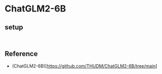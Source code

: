 # ChatGLM2-6B

## setup

```shell


```


## Reference

* (ChatGLM2-6B)[https://github.com/THUDM/ChatGLM2-6B/tree/main]